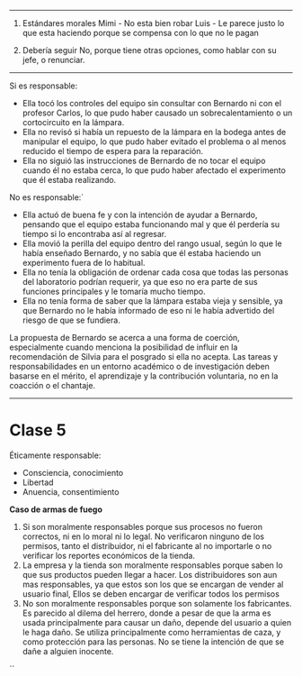 ___
1. Estándares morales
Mimi - No esta bien robar
Luis - Le parece justo lo que esta haciendo porque se compensa con lo que no le pagan

2. Debería seguir
No, porque tiene otras opciones, como hablar con su jefe, o renunciar.

___
Si es responsable:
- Ella tocó los controles del equipo sin consultar con Bernardo ni con el profesor Carlos, lo que pudo haber causado un sobrecalentamiento o un cortocircuito en la lámpara.
- Ella no revisó si había un repuesto de la lámpara en la bodega antes de manipular el equipo, lo que pudo haber evitado el problema o al menos reducido el tiempo de espera para la reparación.
- Ella no siguió las instrucciones de Bernardo de no tocar el equipo cuando él no estaba cerca, lo que pudo haber afectado el experimento que él estaba realizando.

No es responsable:`
- Ella actuó de buena fe y con la intención de ayudar a Bernardo, pensando que el equipo estaba funcionando mal y que él perdería su tiempo si lo encontraba así al regresar.
- Ella movió la perilla del equipo dentro del rango usual, según lo que le había enseñado Bernardo, y no sabía que él estaba haciendo un experimento fuera de lo habitual.
- Ella no tenía la obligación de ordenar cada cosa que todas las personas del laboratorio podrían requerir, ya que eso no era parte de sus funciones principales y le tomaría mucho tiempo.
- Ella no tenía forma de saber que la lámpara estaba vieja y sensible, ya que Bernardo no le había informado de eso ni le había advertido del riesgo de que se fundiera.


La propuesta de Bernardo se acerca a una forma de coerción, especialmente cuando menciona la posibilidad de influir en la recomendación de Silvia para el posgrado si ella no acepta. Las tareas y responsabilidades en un entorno académico o de investigación deben basarse en el mérito, el aprendizaje y la contribución voluntaria, no en la coacción o el chantaje.

___
# Clase 5

Éticamente responsable:
- Consciencia, conocimiento
- Libertad
- Anuencia, consentimiento

**Caso de armas de fuego**
1. Si son moralmente responsables porque sus procesos no fueron correctos, ni en lo moral ni lo legal. No verificaron ninguno de los permisos, tanto el distribuidor, ni el fabricante al no importarle o no verificar los reportes económicos de la tienda.
2. La empresa y la tienda son moralmente responsables porque saben lo que sus productos pueden llegar a hacer. Los distribuidores son aun mas responsables, ya que estos son los que se encargan de vender al usuario final, Ellos se deben encargar de verificar todos los permisos
3. No son moralmente responsables porque son solamente los fabricantes. Es parecido al dilema del herrero, donde a pesar de que la arma es usada principalmente para causar un daño, depende del usuario a quien le haga daño. Se utiliza principalmente como herramientas de caza, y como protección para las personas. No se tiene la intención de que se dañe a alguien inocente.

``